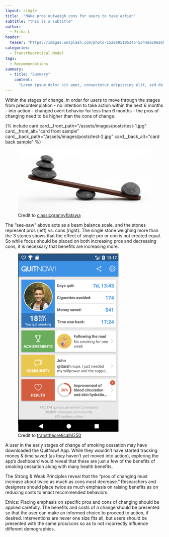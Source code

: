 ```yaml
---
layout: single
title:  "Make pros outweigh cons for users to take action"
subtitle: "this is a subtitle"
author: 
  - Erika L
header:
  teaser: "https://images.unsplash.com/photo-1528605105345-5344ea20e269?ixlib=rb-1.2.1&auto=format&fit=crop&w=1350&q=80"
categories:
  - Transtheoretical Model
tags:
  - Recommendations
summary: 
  - title: "Summary"
    content: 
      "Lorem ipsum dolor sit amet, consectetur adipiscing elit, sed do eiusmod tempor incididunt ut labore et dolore magna aliqua. Ut enim ad minim veniam, quis nostrud exercitation ullamco laboris nisi ut aliquip ex ea commodo consequat. Duis aute irure dolor in reprehenderit in voluptate velit esse cillum dolore eu fugiat nulla pariatur. Excepteur sint occaecat cupidatat non proident, sunt in culpa qui officia deserunt mollit anim id est laborum."
---
```


Within the stages of change, in order for users to move through the stages from precontemplation - no intention to take action within the next 6 months - into action - changed overt behavior for less than 6 months - the pros of changing need to be higher than the cons of change.

{% include card card__front_path="/assets/images/posts/test-1.jpg" card__front_alt="card front sample" card__back_path="/assets/images/posts/test-2.jpg" card__back_alt="card back sample" %}

<figure>
	<img src="/assets/images/posts/ttm02/ttm03.png" alt="Rocks on a see-saw">
	<figcaption>
    Credit to <a href="http://www.classicgrannyflatswa.com.au/granny-flats-do-the-pros-outweigh-the-cons">classicgrannyflatswa</a>
  </figcaption>
</figure>

The “see-saw” above acts as a beam balance scale, and the stones represent pros (left) vs. cons (right). The single stone weighing more than the 3 stones shows that the effect of single pro or con is not created equal. So while focus should be placed on both increasing pros and decreasing cons, it is necessary that benefits are increasing more.

<figure>
	<img src="/assets/images/posts/ttm02/ttm04.png" alt="screenshot of the Quitnow app for smoking cessation">
	<figcaption>
    Credit to <a href="https://transtheoreticalhl250.weebly.com/key-points.html">transtheoreticalhl250</a>
  </figcaption>
</figure>

A user in the early stages of change of smoking cessation may have downloaded the QuitNow! App. While they wouldn’t have started tracking money & time saved (as they haven’t yet moved into action), exploring the app’s dashboard would reveal that these are just a few of the benefits of smoking cessation along with many health benefits.

The Strong & Weak Principles reveal that the “pros of changing must increase about twice as much as cons must decrease.” Researchers and designers should place twice as much emphasis on raising benefits as on reducing costs to enact recommended behaviors.

Ethics: Placing emphasis on specific pros and cons of changing should be applied carefully. The benefits and costs of a change should be presented so that the user can make an informed choice to proceed to action, if desired. Interventions are never one size fits all, but users should be presented with the same pros/cons so as to not incorrectly influence different demographics.
